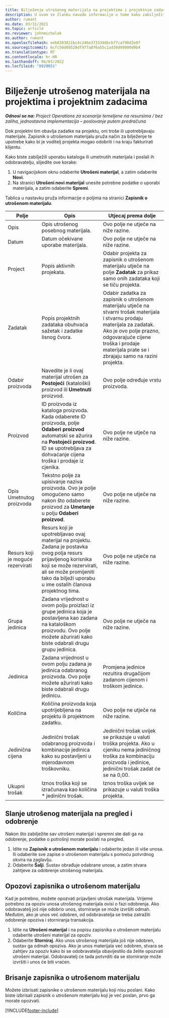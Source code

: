 ```yaml
---
title: Bilježenje utrošenog materijala na projektima i projektnim zadacima
description: U ovom se članku navode informacije o tome kako zabilježiti upotrebu materijala u odnosu na projekte i projektne zadatke.
author: rumant
ms.date: 03/31/2021
ms.topic: article
ms.reviewer: johnmichalak
ms.author: rumant
ms.openlocfilehash: eeb8303821bc4c246e37333ddbcb77ca798d2e8f
ms.sourcegitcommit: 6cfc50d89528df977a8f6a55c1ad39d99800d9b4
ms.translationtype: MT
ms.contentlocale: hr-HR
ms.lasthandoff: 06/03/2022
ms.locfileid: "8920051"
---
```

# <a name="record-material-usage-on-projects-and-project-tasks"></a>Bilježenje utrošenog materijala na projektima i projektnim zadacima

_**Odnosi se na:** Project Operations za scenarije temeljene na resursima / bez zaliha, jednostavna implementacija – poslovanje putem predračuna_

Dok projektni tim obavlja zadatke na projektu, oni troše ili upotrebljavaju materijale. Zapisnik o utrošenom materijalu pruža način za bilježenje te upotrebe kako bi je voditelj projekta mogao odobriti i na kraju fakturirati klijentu. 

Kako biste zabilježili uporabu kataloga ili umetnutih materijala i poslali ih odobravatelju, slijedite ove korake: 

1. U navigacijskom oknu odaberite **Utrošeni materijal**, a zatim odaberite **Novi**.
2. Na stranici **Utrošeni novi materijal** unesite potrebne podatke o uporabi materijala, a zatim odaberite **Spremi**.

Tablica u nastavku pruža informacije o poljima na stranici **Zapisnik o utrošenom materijalu**. 

| **Polje** | **Opis** | **Utjecaj prema dolje** |
| --- | --- | --- |
| Opis | Opis utrošenog posebnog materijala. | Ovo polje ne utječe na niže razine. |
| Datum | Datum očekivane uporabe materijala. | Ovo polje ne utječe na niže razine. |
| Project | Popis aktivnih projekata. | Odabir projekta za zapisnik o utrošenom materijalu utječe na polje **Zadatak** za prikaz samo onih zadataka koji se tiču projekta. |
| Zadatak | Popis projektnih zadataka obuhvaća sažetak i zadatke lisnog čvora. | Odabir zadatka za zapisnik o utrošenom materijalu utječe na stvarni trošak materijala i stvarnu prodaju materijala za zadatak. Ako je ovo polje prazno, odgovarajuće cijene troška i prodaje materijala prate se i zbrajaju samo na razini projekta. |
| Odabir proizvoda | Navedite je li ovaj materijal utrošen za **Postojeći** (kataloški) proizvod ili **Umetnuti** proizvod. | Ovo polje određuje vrstu proizvoda. |
| Proizvod | ID proizvoda iz kataloga proizvoda. Kada odaberete ID proizvoda, polje **Odaberi proizvod** automatski se ažurira na **Postojeći proizvod**. ID se upotrebljava za dohvaćanje cijena troška i prodaje iz cjenika. | Ovo polje ne utječe na niže razine. |
| Opis Umetnutog proizvoda | Tekstno polje za upisivanje naziva proizvoda. Ovo je polje omogućeno samo nakon što odaberete proizvod za **Umetanje** u polju **Odaberi proizvod**.| Ovo polje ne utječe na niže razine. |
| Resurs koji je moguće rezervirati| Resurs koji je upotrebljavao ovaj materijal na projektu. Zadana je postavka ovog polja resurs prijavljenog korisnika koji se može rezervirati, ali se može promijeniti tako da bilježi uporabu u ime ostalih članova projektnog tima. | Ovo polje ne utječe na niže razine. |
| Grupa jedinica | Zadana vrijednost u ovom polju proizlazi iz grupe jedinica koja je postavljena kao zadana na kataloškom proizvodu. Ovo polje možete ažurirati kako biste odabrali drugu grupu jedinica. | Ovo polje ne utječe na niže razine. |
| Jedinica | Zadana vrijednost u ovom polju zadana je jedinica odabranog proizvoda. Ovo polje možete ažurirati kako biste odabrali drugu jedinicu. | Promjena jedinice rezultira drugačijom zadanom cijenom i troškom jedinice. |
| Količina | Količina proizvoda koja upotrijebljena na projektu ili projektnom zadatku. | Ovo polje ne utječe na niže razine. |
| Jedinična cijena | Jedinični trošak odabranog proizvoda i kombinacije jedinica kako su postavljeni u mjerodavnom troškovniku. | Jedinični trošak uvijek se prikazuje u valuti troška projekta. Ako u cjeniku nema jediničnog troška za kombinaciju proizvoda i jedinice, jedinični trošak zadat će se na 0,00. |
| Ukupni trošak | Iznos troška koji se izračunava kao količina \* jedinični trošak.| Iznos troška uvijek se prikazuje u valuti troška projekta. |


## <a name="submit-material-usage-for-review-and-approval"></a>Slanje utrošenog materijala na pregled i odobrenje 
Nakon što zabilježite sav utrošeni materijal i spremni ste dati ga na odobrenje, podatke o potrošnji morate poslati na pregled.

1. Idite na **Zapisnik o utrošenom materijalu** i odaberite jedan ili više unosa. Ili odaberite sve zapise o utrošenom materijalu s pomoću potvrdnog okvira na zaglavlju.
2. Odaberite **Šalji**. Sustav obrađuje odabrane unose, a zatim stvara zahtjeve za odobrenje utrošenog materijala.

## <a name="recall-a-material-usage-log"></a>Opozovi zapisnika o utrošenom materijalu

Kad je potrebno, možete opozvati prijavljeni utrošak materijala. Vrijeme potrebno za opoziv unosa utrošenog materijala ovisi o fazi odobrenja.  Ako odobravatelj još nije odobrio unos, storniranje se može izvršiti odmah. Međutim, ako je unos već odobren, od odobravatelja se treba zatražiti odobrenje opoziva i storniranja transakcija.

1. Idite na **Utrošeni materijal** i na popisu zapisnika o utrošenom materijalu odaberite utrošeni materijal za opoziv.
2. Odaberite **Storniraj**. Ako unos utrošenog materijala još nije odobren, sustav ga odmah opoziva. Ako je unos materijala već odobren, stvara se zahtjev za opoziv kako bi se odobravatelja obavijestilo da želite opozvati utrošeni materijal. Odobravatelj će tada potvrditi da se storniranje može izvršiti i unos će biti vraćen.

## <a name="delete-a-material-usage-log"></a>Brisanje zapisnika o utrošenom materijalu

Možete izbrisati zapisnike o utrošenom materijalu koji nisu poslani. Kako biste izbrisali zapisnik o utrošenom materijalu koji je već poslan, prvo ga morate opozvati.



[!INCLUDE[footer-include](../includes/footer-banner.md)]
